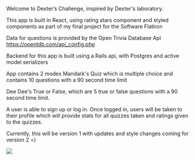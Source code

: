 Welcome to Dexter’s Challenge, inspired by Dexter's laboratory.

This app is built in React, using rating stars component and styled components
as part of my final project for the Software Flatiron

Data for questions is provided by the Open Trivia Database Api
https://opentdb.com/api_config.php

Backend for this app is built using a Rails api, with Postgres and active model serializers

App contains 2 modes
Mandark's Quiz which is multiple choice and contains 10 questions with a 90 second time limit

Dee Dee's True or False, which are 5 true or false questions with a 90 second time limit.

A user is able to sign up or log in. Once logged in, users will be taken to their profile which will provide stats for all quizzes taken and ratings given to the quizzes.

Currently, this will be version 1 with updates and style changes coming for version 2 =)

![](https://static.wixstatic.com/media/6d62b3_bbaeb44fc6b04ead8a943ca65cbfe375~mv2.gif)
